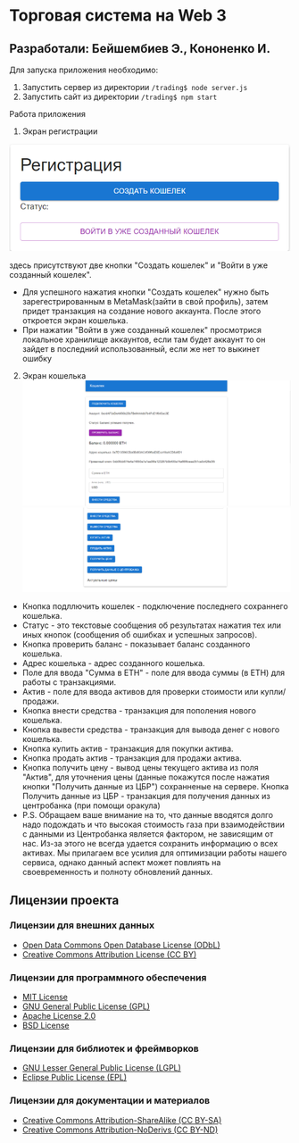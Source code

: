 # Торговая система на Web 3

## Разработали:    Бейшембиев Э., Кононенко И.


Для запуска приложения необходимо:
1. Запустить сервер из директории ```/trading$ node server.js```
2. Запустить сайт из директории ```/trading$ npm start```

Работа приложения 
1. Экран регистрации
   
![registration](image.png)

здесь присутствуют две кнопки "Создать кошелек" и "Войти в уже созданный кошелек".

- Для успешного нажатия кнопки "Создать кошелек" нужно быть зарегестрированным в MetaMask(зайти в свой профиль), затем придет транзакция на создание нового аккаунта. После этого откроется экран кошелька.
-  При нажатии "Войти в уже созданный кошелек" просмотрися локальное хранилище аккаунтов, если там будет аккаунт то он зайдет в последний использованный, если же нет то выкинет ошибку
2. Экран кошелька
![wallet1](image-1.png)
![wallet2](image-2.png)
- Кнопка подллючить кошелек - подключение последнего сохраннего кошелька.
- Статус - это текстовые сообщения об результатах нажатия тех или иных кнопок (сообщения об ошибках и успешных запросов).
- Кнопка проверить баланс - показывает баланс созданного кошелька.
- Адрес кошелька - адрес созданного кошелька.
- Поле для ввода "Сумма в ETH" - поле для ввода суммы (в ETH) для работы с транзакциями.
- Актив - поле для ввода активов для проверки стоимости или купли/продажи.
- Кнопка внести средства - транзакция для пополения нового кошелька.
- Кнопка вывести средства - транзакция для вывода денег с нового кошелька.
- Кнопка купить актив - транзакция для покупки актива.
- Кнопка продать актив - транзакция для продажи актива.
- Кнопка получить цену - вывод цены текущего актива из поля "Актив", для уточнения цены (данные покажутся после нажатия кнопки "Получить данные из ЦБР") сохранненые на сервере.
   Кнопка Получить данные из ЦБР - транзакция для получения данных из центробанка (при помощи оракула) 
- P.S. Обращаем ваше внимание на то, что данные вводятся долго надо подождать и что высокая стоимость газа при взаимодействии с данными из Центробанка является фактором, не зависящим от нас. Из-за этого не всегда удается сохранить информацию о всех активах. Мы прилагаем все усилия для оптимизации работы нашего сервиса, однако данный аспект может повлиять на своевременность и полноту обновлений данных.

## Лицензии проекта

### Лицензии для внешних данных
- [Open Data Commons Open Database License (ODbL)](https://opendatacommons.org/licenses/odbl/1-0/)
- [Creative Commons Attribution License (CC BY)](https://creativecommons.org/licenses/by/4.0/)

### Лицензии для программного обеспечения
- [MIT License](https://opensource.org/licenses/MIT)
- [GNU General Public License (GPL)](https://www.gnu.org/licenses/gpl-3.0.en.html)
- [Apache License 2.0](https://www.apache.org/licenses/LICENSE-2.0)
- [BSD License](https://opensource.org/licenses/BSD-3-Clause)

### Лицензии для библиотек и фреймворков
- [GNU Lesser General Public License (LGPL)](https://www.gnu.org/licenses/lgpl-3.0.html)
- [Eclipse Public License (EPL)](https://www.eclipse.org/legal/epl-2.0/)

### Лицензии для документации и материалов
- [Creative Commons Attribution-ShareAlike (CC BY-SA)](https://creativecommons.org/licenses/by-sa/4.0/)
- [Creative Commons Attribution-NoDerivs (CC BY-ND)](https://creativecommons.org/licenses/by-nd/4.0/)
